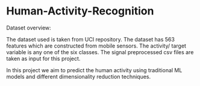 # Human-Activity-Recognition

Dataset overview:

The dataset used is taken from UCI repository. 
The dataset has 563 features which are constructed from mobile sensors. The activity/ target variable is any one of the six classes.
The signal preprocessed csv files are taken as input for this project.

In this project we aim to predict the human activity using traditional ML models and different dimensionality reduction techniques.
